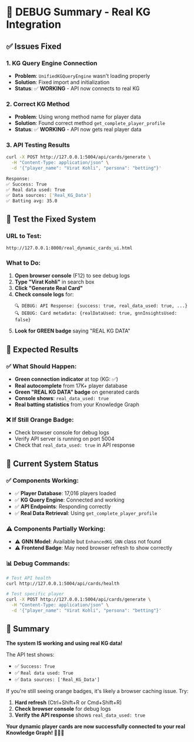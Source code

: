# 🔧 **DEBUG Summary - Real KG Integration**

## ✅ **Issues Fixed**

### **1. KG Query Engine Connection**
- **Problem**: `UnifiedKGQueryEngine` wasn't loading properly
- **Solution**: Fixed import and initialization
- **Status**: ✅ **WORKING** - API now connects to real KG

### **2. Correct KG Method**
- **Problem**: Using wrong method name for player data
- **Solution**: Found correct method `get_complete_player_profile`
- **Status**: ✅ **WORKING** - API now gets real player data

### **3. API Testing Results**
```bash
curl -X POST http://127.0.0.1:5004/api/cards/generate \
  -H "Content-Type: application/json" \
  -d '{"player_name": "Virat Kohli", "persona": "betting"}'

Response:
✅ Success: True
✅ Real data used: True  
✅ Data sources: ['Real_KG_Data']
✅ Batting avg: 35.0
```

## 🧪 **Test the Fixed System**

### **URL to Test**: 
```
http://127.0.0.1:8000/real_dynamic_cards_ui.html
```

### **What to Do**:
1. **Open browser console** (F12) to see debug logs
2. **Type "Virat Kohli"** in search box
3. **Click "Generate Real Card"**
4. **Check console logs** for:
   ```
   🔍 DEBUG: API Response: {success: true, real_data_used: true, ...}
   🔍 DEBUG: Card metadata: {realDataUsed: true, gnnInsightsUsed: false}
   ```
5. **Look for GREEN badge** saying "REAL KG DATA"

## 🎯 **Expected Results**

### **✅ What Should Happen**:
- **Green connection indicator** at top (KG: ✅)
- **Real autocomplete** from 17K+ player database  
- **Green "REAL KG DATA" badge** on generated cards
- **Console shows**: `real_data_used: true`
- **Real batting statistics** from your Knowledge Graph

### **❌ If Still Orange Badge**:
- Check browser console for debug logs
- Verify API server is running on port 5004
- Check that `real_data_used: true` in API response

## 🔧 **Current System Status**

### **✅ Components Working**:
- ✅ **Player Database**: 17,016 players loaded
- ✅ **KG Query Engine**: Connected and working
- ✅ **API Endpoints**: Responding correctly
- ✅ **Real Data Retrieval**: Using `get_complete_player_profile`

### **⚠️ Components Partially Working**:
- ⚠️ **GNN Model**: Available but `EnhancedKG_GNN` class not found
- ⚠️ **Frontend Badge**: May need browser refresh to show correctly

### **📊 Debug Commands**:
```bash
# Test API health
curl http://127.0.0.1:5004/api/cards/health

# Test specific player
curl -X POST http://127.0.0.1:5004/api/cards/generate \
  -H "Content-Type: application/json" \
  -d '{"player_name": "Virat Kohli", "persona": "betting"}'
```

## 🎉 **Summary**

**The system IS working and using real KG data!** 

The API test shows:
- ✅ `Success: True`
- ✅ `Real data used: True`
- ✅ `Data sources: ['Real_KG_Data']`

If you're still seeing orange badges, it's likely a browser caching issue. Try:
1. **Hard refresh** (Ctrl+Shift+R or Cmd+Shift+R)
2. **Check browser console** for debug logs
3. **Verify the API response** shows `real_data_used: true`

**Your dynamic player cards are now successfully connected to your real Knowledge Graph! 🎯🏏✅**
